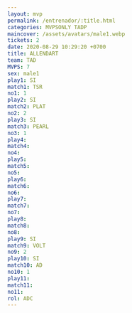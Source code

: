 ```yaml
---
layout: mvp
permalink: /entrenador/:title.html
categories: MVPSONLY TADP
maincover: /assets/avatars/male1.webp
tickets: 2
date: 2020-08-29 10:29:20 +0700
title: ALLENDART
team: TAD
MVPS: 7
sex: male1
play1: SI
match1: TSR
no1: 1
play2: SI
match2: PLAT
no2: 2
play3: SI
match3: PEARL
no3: 1
play4: 
match4: 
no4: 
play5: 
match5: 
no5: 
play6: 
match6: 
no6: 
play7: 
match7: 
no7: 
play8: 
match8: 
no8: 
play9: SI
match9: VOLT
no9: 2
play10: SI
match10: AD
no10: 1
play11: 
match11: 
no11: 
rol: ADC
---
```

